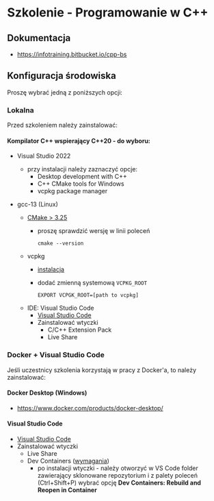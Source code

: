# Szkolenie - Programowanie w C++ #

## Dokumentacja

* https://infotraining.bitbucket.io/cpp-bs

## Konfiguracja środowiska

Proszę wybrać jedną z poniższych opcji:

### Lokalna

Przed szkoleniem należy zainstalować:

#### Kompilator C++ wspierający C++20 - do wyboru:
  * Visual Studio 2022
    * przy instalacji należy zaznaczyć opcje:
      * Desktop development with C++
      * C++ CMake tools for Windows
      * vcpkg package manager

  * gcc-13 (Linux)
    * [CMake > 3.25](https://cmake.org/)
      * proszę sprawdzić wersję w linii poleceń        
  
        ```
        cmake --version
        ```
    * vcpkg
      * [instalacja](https://vcpkg.io/en/getting-started)
      * dodać zmienną systemową `VCPKG_ROOT`

        ```
        EXPORT VCPGK_ROOT=[path to vcpkg]
        ```
    * IDE: Visual Studio Code
      * [Visual Studio Code](https://code.visualstudio.com/)
      * Zainstalować wtyczki
        * C/C++ Extension Pack
        * Live Share

### Docker + Visual Studio Code

Jeśli uczestnicy szkolenia korzystają w pracy z Docker'a, to należy zainstalować:

#### Docker Desktop (Windows)

* https://www.docker.com/products/docker-desktop/

#### Visual Studio Code

* [Visual Studio Code](https://code.visualstudio.com/)
* Zainstalować wtyczki
  * Live Share
  * Dev Containers ([wymagania](https://code.visualstudio.com/docs/devcontainers/containers#_system-requirements))
    * po instalacji wtyczki - należy otworzyć w VS Code folder zawierający sklonowane repozytorium i
      z palety poleceń (Ctrl+Shift+P) wybrać opcję **Dev Containers: Rebuild and Reopen in Container**
